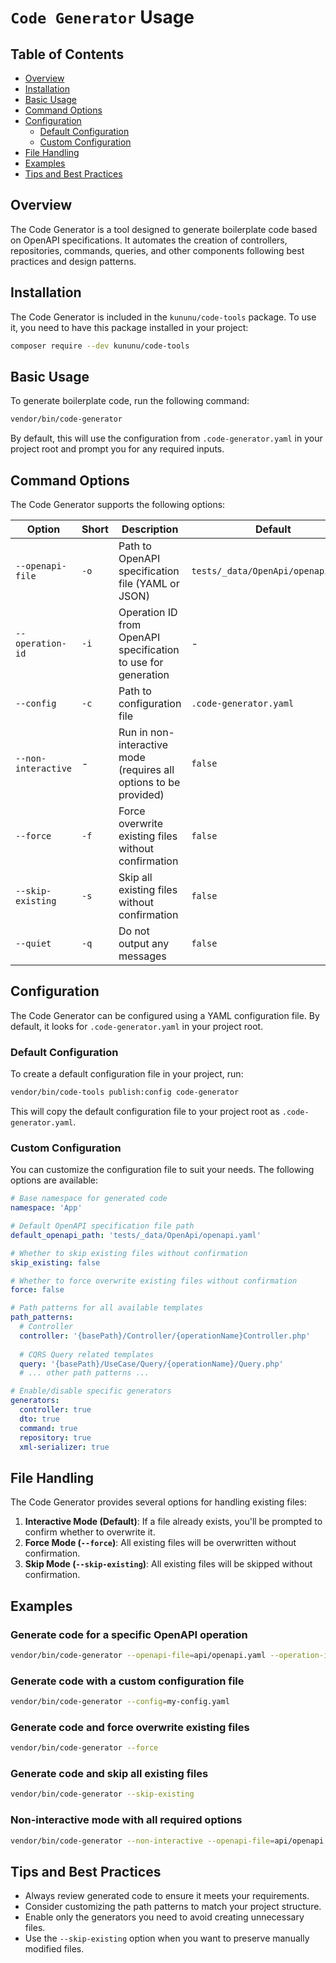 # `Code Generator` Usage

## Table of Contents
- [Overview](#overview)
- [Installation](#installation)
- [Basic Usage](#basic-usage)
- [Command Options](#command-options)
- [Configuration](#configuration)
  - [Default Configuration](#default-configuration)
  - [Custom Configuration](#custom-configuration)
- [File Handling](#file-handling)
- [Examples](#examples)
- [Tips and Best Practices](#tips-and-best-practices)

## Overview
The Code Generator is a tool designed to generate boilerplate code based on OpenAPI specifications. It automates the creation of controllers, repositories, commands, queries, and other components following best practices and design patterns.

## Installation
The Code Generator is included in the `kununu/code-tools` package. To use it, you need to have this package installed in your project:

```bash
composer require --dev kununu/code-tools
```

## Basic Usage
To generate boilerplate code, run the following command:

```bash
vendor/bin/code-generator
```

By default, this will use the configuration from `.code-generator.yaml` in your project root and prompt you for any required inputs.

## Command Options
The Code Generator supports the following options:

| Option | Short | Description | Default |
|--------|-------|-------------|---------|
| `--openapi-file` | `-o` | Path to OpenAPI specification file (YAML or JSON) | `tests/_data/OpenApi/openapi.yaml` |
| `--operation-id` | `-i` | Operation ID from OpenAPI specification to use for generation | - |
| `--config` | `-c` | Path to configuration file | `.code-generator.yaml` |
| `--non-interactive` | - | Run in non-interactive mode (requires all options to be provided) | `false` |
| `--force` | `-f` | Force overwrite existing files without confirmation | `false` |
| `--skip-existing` | `-s` | Skip all existing files without confirmation | `false` |
| `--quiet` | `-q` | Do not output any messages | `false` |

## Configuration
The Code Generator can be configured using a YAML configuration file. By default, it looks for `.code-generator.yaml` in your project root.

### Default Configuration
To create a default configuration file in your project, run:

```bash
vendor/bin/code-tools publish:config code-generator
```

This will copy the default configuration file to your project root as `.code-generator.yaml`.

### Custom Configuration
You can customize the configuration file to suit your needs. The following options are available:

```yaml
# Base namespace for generated code
namespace: 'App'

# Default OpenAPI specification file path
default_openapi_path: 'tests/_data/OpenApi/openapi.yaml'

# Whether to skip existing files without confirmation
skip_existing: false

# Whether to force overwrite existing files without confirmation
force: false

# Path patterns for all available templates
path_patterns:
  # Controller
  controller: '{basePath}/Controller/{operationName}Controller.php'
  
  # CQRS Query related templates
  query: '{basePath}/UseCase/Query/{operationName}/Query.php'
  # ... other path patterns ...

# Enable/disable specific generators
generators:
  controller: true
  dto: true
  command: true
  repository: true
  xml-serializer: true
```

## File Handling
The Code Generator provides several options for handling existing files:

1. **Interactive Mode (Default)**: If a file already exists, you'll be prompted to confirm whether to overwrite it.
2. **Force Mode (`--force`)**: All existing files will be overwritten without confirmation.
3. **Skip Mode (`--skip-existing`)**: All existing files will be skipped without confirmation.

## Examples

### Generate code for a specific OpenAPI operation
```bash
vendor/bin/code-generator --openapi-file=api/openapi.yaml --operation-id=getUserById
```

### Generate code with a custom configuration file
```bash
vendor/bin/code-generator --config=my-config.yaml
```

### Generate code and force overwrite existing files
```bash
vendor/bin/code-generator --force
```

### Generate code and skip all existing files
```bash
vendor/bin/code-generator --skip-existing
```

### Non-interactive mode with all required options
```bash
vendor/bin/code-generator --non-interactive --openapi-file=api/openapi.yaml --operation-id=getUserById
```

## Tips and Best Practices
- Always review generated code to ensure it meets your requirements.
- Consider customizing the path patterns to match your project structure.
- Enable only the generators you need to avoid creating unnecessary files.
- Use the `--skip-existing` option when you want to preserve manually modified files.

